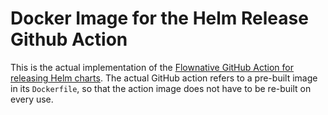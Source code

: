 # Docker Image for the Helm Release Github Action

This is the actual implementation of the
[Flownative GitHub Action for releasing Helm charts](https://github.com/flownative/action-helm-release).
The actual GitHub action refers to a pre-built image in its
`Dockerfile`, so that the action image does not have to be re-built on
every use.
